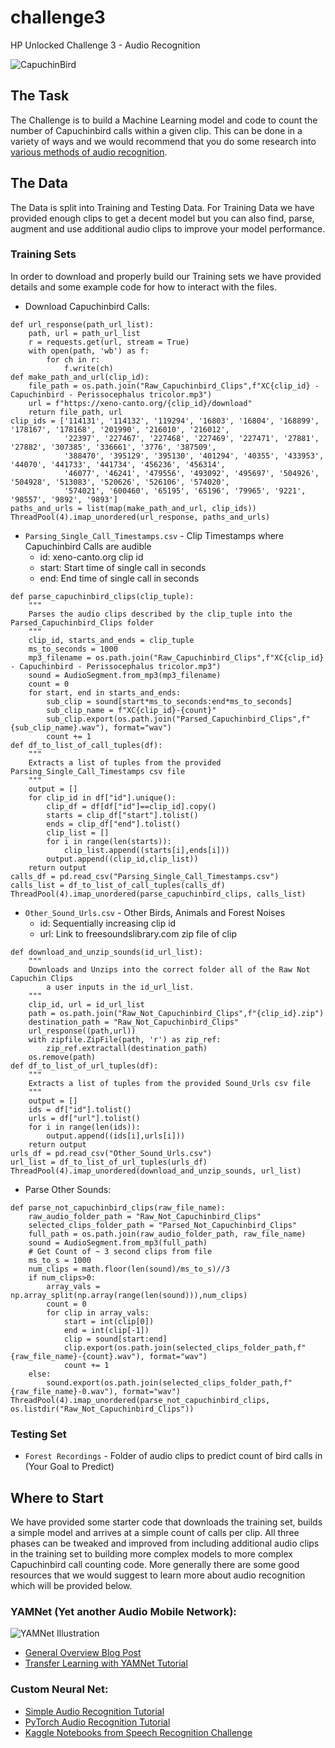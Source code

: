 # challenge3
HP Unlocked Challenge 3 - Audio Recognition

![CapuchinBird](https://1c7gnu28cnefcask1kjk6k1d-wpengine.netdna-ssl.com/wp-content/uploads/2013/11/Capuchinbird.png)

## The Task
The Challenge is to build a Machine Learning model and code to count the number of Capuchinbird calls within a given clip. This can be done in a variety of ways and we would recommend that you do some research into [various methods of audio recognition](#where-to-start).

## The Data
The Data is split into Training and Testing Data. For Training Data we have provided enough clips to get a decent model but you can also find, parse, augment and use additional audio clips to improve your model performance.

### Training Sets
In order to download and properly build our Training sets we have provided details and some example code for how to interact with the files.

* Download Capuchinbird Calls:
```
def url_response(path_url_list):
    path, url = path_url_list
    r = requests.get(url, stream = True)
    with open(path, 'wb') as f:
        for ch in r:
            f.write(ch)
def make_path_and_url(clip_id):
    file_path = os.path.join("Raw_Capuchinbird_Clips",f"XC{clip_id} - Capuchinbird - Perissocephalus tricolor.mp3")
    url = f"https://xeno-canto.org/{clip_id}/download"
    return file_path, url
clip_ids = ['114131', '114132', '119294', '16803', '16804', '168899', '178167', '178168', '201990', '216010', '216012', 
            '22397', '227467', '227468', '227469', '227471', '27881', '27882', '307385', '336661', '3776', '387509', 
            '388470', '395129', '395130', '401294', '40355', '433953', '44070', '441733', '441734', '456236', '456314', 
            '46077', '46241', '479556', '493092', '495697', '504926', '504928', '513083', '520626', '526106', '574020', 
            '574021', '600460', '65195', '65196', '79965', '9221', '98557', '9892', '9893']
paths_and_urls = list(map(make_path_and_url, clip_ids))
ThreadPool(4).imap_unordered(url_response, paths_and_urls)
```
* `Parsing_Single_Call_Timestamps.csv` - Clip Timestamps where Capuchinbird Calls are audible
	* id: xeno-canto.org clip id
	* start: Start time of single call in seconds
	* end: End time of single call in seconds
```
def parse_capuchinbird_clips(clip_tuple):
    """
    Parses the audio clips described by the clip_tuple into the Parsed_Capuchinbird_Clips folder
    """
    clip_id, starts_and_ends = clip_tuple
    ms_to_seconds = 1000
    mp3_filename = os.path.join("Raw_Capuchinbird_Clips",f"XC{clip_id} - Capuchinbird - Perissocephalus tricolor.mp3")
    sound = AudioSegment.from_mp3(mp3_filename)
    count = 0
    for start, end in starts_and_ends:
        sub_clip = sound[start*ms_to_seconds:end*ms_to_seconds]
        sub_clip_name = f"XC{clip_id}-{count}"
        sub_clip.export(os.path.join("Parsed_Capuchinbird_Clips",f"{sub_clip_name}.wav"), format="wav")
        count += 1
def df_to_list_of_call_tuples(df):
    """
    Extracts a list of tuples from the provided Parsing_Single_Call_Timestamps csv file
    """
    output = []
    for clip_id in df["id"].unique():
        clip_df = df[df["id"]==clip_id].copy()
        starts = clip_df["start"].tolist()
        ends = clip_df["end"].tolist()
        clip_list = []
        for i in range(len(starts)):
            clip_list.append((starts[i],ends[i]))
        output.append((clip_id,clip_list))
    return output
calls_df = pd.read_csv("Parsing_Single_Call_Timestamps.csv")
calls_list = df_to_list_of_call_tuples(calls_df)
ThreadPool(4).imap_unordered(parse_capuchinbird_clips, calls_list)
```
* `Other_Sound_Urls.csv` - Other Birds, Animals and Forest Noises 
	* id: Sequentially increasing clip id
	* url: Link to freesoundslibrary.com zip file of clip
```
def download_and_unzip_sounds(id_url_list):
    """
    Downloads and Unzips into the correct folder all of the Raw Not Capuchin Clips 
        a user inputs in the id_url_list.
    """
    clip_id, url = id_url_list
    path = os.path.join("Raw_Not_Capuchinbird_Clips",f"{clip_id}.zip")
    destination_path = "Raw_Not_Capuchinbird_Clips"
    url_response((path,url))
    with zipfile.ZipFile(path, 'r') as zip_ref:
        zip_ref.extractall(destination_path)
    os.remove(path)
def df_to_list_of_url_tuples(df):
    """
    Extracts a list of tuples from the provided Sound_Urls csv file
    """
    output = []
    ids = df["id"].tolist()
    urls = df["url"].tolist()
    for i in range(len(ids)):
        output.append((ids[i],urls[i]))
    return output
urls_df = pd.read_csv("Other_Sound_Urls.csv")
url_list = df_to_list_of_url_tuples(urls_df)
ThreadPool(4).imap_unordered(download_and_unzip_sounds, url_list)
```
* Parse Other Sounds:
```
def parse_not_capuchinbird_clips(raw_file_name):
    raw_audio_folder_path = "Raw_Not_Capuchinbird_Clips"
    selected_clips_folder_path = "Parsed_Not_Capuchinbird_Clips"
    full_path = os.path.join(raw_audio_folder_path, raw_file_name)
    sound = AudioSegment.from_mp3(full_path)
    # Get Count of ~ 3 second clips from file
    ms_to_s = 1000
    num_clips = math.floor(len(sound)/ms_to_s)//3
    if num_clips>0:
        array_vals = np.array_split(np.array(range(len(sound))),num_clips)
        count = 0
        for clip in array_vals:
            start = int(clip[0])
            end = int(clip[-1])
            clip = sound[start:end]
            clip.export(os.path.join(selected_clips_folder_path,f"{raw_file_name}-{count}.wav"), format="wav")
            count += 1
    else:
        sound.export(os.path.join(selected_clips_folder_path,f"{raw_file_name}-0.wav"), format="wav")
ThreadPool(4).imap_unordered(parse_not_capuchinbird_clips, os.listdir("Raw_Not_Capuchinbird_Clips"))
```

### Testing Set
* `Forest Recordings` - Folder of audio clips to predict count of bird calls in (Your Goal to Predict)

## Where to Start
We have provided some starter code that downloads the training set, builds a simple model and arrives at a simple count of calls per clip. All three phases can be tweaked and improved from including additional audio clips in the training set to building more complex models to more complex Capuchinbird call counting code. More generally there are some good resources that we would suggest to learn more about audio recognition which will be provided below.
### YAMNet (Yet another Audio Mobile Network):
![YAMNet Illustration](https://1.bp.blogspot.com/-CLyq7ilQIow/YDawZXp_NiI/AAAAAAAAEEg/vVa58jb24Fkw-LZPsezB_qMdnvndOYuzwCLcBGAsYHQ/s0/yamnet_animation%2B%25282%2529.gif)
* [General Overview Blog Post](https://blog.tensorflow.org/2021/03/transfer-learning-for-audio-data-with-yamnet.html)
* [Transfer Learning with YAMNet Tutorial](https://www.tensorflow.org/tutorials/audio/transfer_learning_audio)
### Custom Neural Net:
* [Simple Audio Recognition Tutorial](https://www.tensorflow.org/tutorials/audio/simple_audio)
* [PyTorch Audio Recognition Tutorial](https://pytorch.org/tutorials/intermediate/speech_command_recognition_with_torchaudio_tutorial.html)
* [Kaggle Notebooks from Speech Recognition Challenge](https://www.kaggle.com/c/tensorflow-speech-recognition-challenge/overview)
